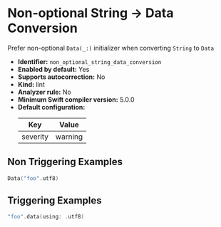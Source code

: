 # Non-optional String -> Data Conversion

Prefer non-optional `Data(_:)` initializer when converting `String` to `Data`

* **Identifier:** `non_optional_string_data_conversion`
* **Enabled by default:** Yes
* **Supports autocorrection:** No
* **Kind:** lint
* **Analyzer rule:** No
* **Minimum Swift compiler version:** 5.0.0
* **Default configuration:**
  <table>
  <thead>
  <tr><th>Key</th><th>Value</th></tr>
  </thead>
  <tbody>
  <tr>
  <td>
  severity
  </td>
  <td>
  warning
  </td>
  </tr>
  </tbody>
  </table>

## Non Triggering Examples

```swift
Data("foo".utf8)
```

## Triggering Examples

```swift
"foo".data(using: .utf8)
```